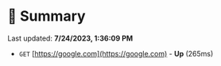 # 📖 Summary
Last updated: **7/24/2023, 1:36:09 PM**

- `GET` [https://google.com](https://google.com) - **Up** (265ms)
